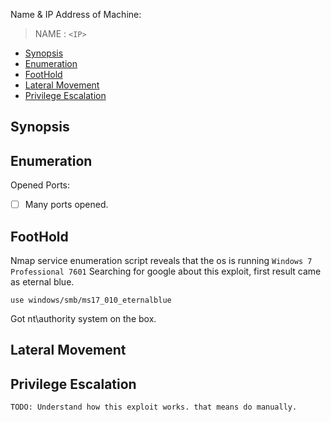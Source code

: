 Name & IP Address of Machine:
> NAME : `<IP>`
<!-- TOC -->

- [Synopsis](#synopsis)
- [Enumeration](#enumeration)
- [FootHold](#foothold)
- [Lateral Movement](#lateral-movement)
- [Privilege Escalation](#privilege-escalation)

<!-- /TOC -->



## Synopsis


## Enumeration
Opened Ports: 
- [ ] Many ports opened.

## FootHold
Nmap service enumeration script reveals that the os is running `Windows 7 Professional 7601`
Searching for google about this exploit, first result came as eternal blue.

```
use windows/smb/ms17_010_eternalblue
```
Got nt\authority system on the box.
## Lateral Movement

## Privilege Escalation

`TODO: Understand how this exploit works. that means do manually.`


<!-- ## Thank You 
🕉️  -->


<!-- ## Tools Used.
- [ ] . -->